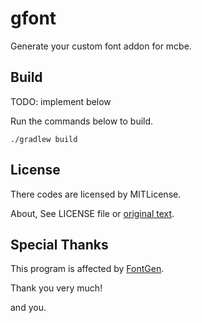 # gfont

Generate your custom font addon for mcbe.

## Build

TODO: implement below

Run the commands below to build.

```shell
./gradlew build
```

## License

There codes are licensed by MITLicense.

About, See LICENSE file or [original text](http://opensource.org/licenses/mit-license.php).

## Special Thanks

This program is affected by [FontGen](http://mcc.mcsv.jp/FontGen).

Thank you very much!

and you.